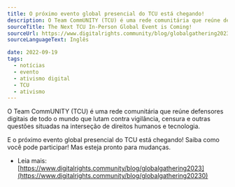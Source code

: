 ```yaml
---
title: O próximo evento global presencial do TCU está chegando!
description: O Team CommUNITY (TCU) é uma rede comunitária que reúne defensores digitais de todo o mundo. E o próximo evento global presencial está chegando!
sourceTitle: The Next TCU In-Person Global Event is Coming!
sourceUrl: https://www.digitalrights.community/blog/globalgathering2023
sourceLanguageText: Inglês

date: 2022-09-19
tags:
  - notícias
  - evento
  - ativismo digital
  - TCU
  - ativismo
---
```


O Team CommUNITY (TCU) é uma rede comunitária que reúne defensores digitais de todo o mundo que lutam contra vigilância, censura e outras questões situadas na interseção de direitos humanos e tecnologia.

E o próximo evento global presencial do TCU está chegando! Saiba como você pode participar! Mas esteja pronto para mudanças.

* Leia mais: [https://www.digitalrights.community/blog/globalgathering2023](https://www.digitalrights.community/blog/globalgathering20230)

